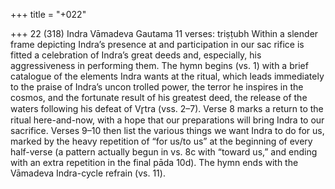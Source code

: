+++
title = "+022"

+++
22 (318)
Indra
Vāmadeva Gautama
11 verses: triṣṭubh
Within a slender frame depicting Indra’s presence at and participation in our sac rifice is fitted a celebration of Indra’s great deeds and, especially, his aggressiveness  in performing them. The hymn begins (vs. 1) with a brief catalogue of the elements  Indra wants at the ritual, which leads immediately to the praise of Indra’s uncon trolled power, the terror he inspires in the cosmos, and the fortunate result of his  greatest deed, the release of the waters following his defeat of Vr̥tra (vss. 2–7). Verse  8 marks a return to the ritual here-and-now, with a hope that our preparations will  bring Indra to our sacrifice. Verses 9–10 then list the various things we want Indra  to do for us, marked by the heavy repetition of “for us/to us” at the beginning of  every half-verse (a pattern actually begun in vs. 8c with “toward us,” and ending  with an extra repetition in the final pāda 10d). The hymn ends with the Vāmadeva  Indra-cycle refrain (vs. 11).